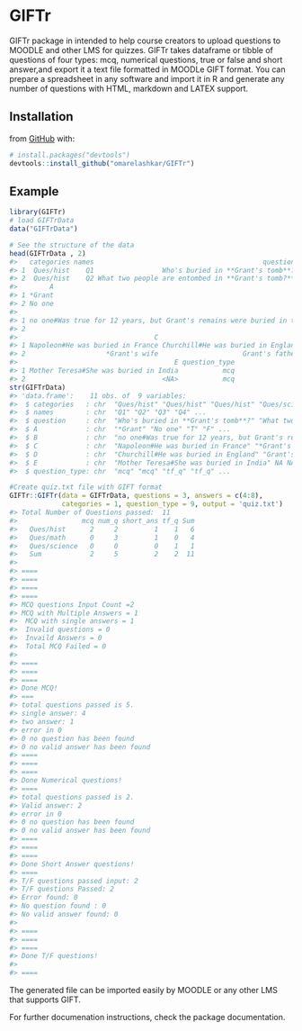 
<!-- README.md is generated from README.Rmd. Please edit that file -->

# GIFTr

<!-- badges: start -->

<!-- badges: end -->

GIFTr package in intended to help course creators to upload questions to
MOODLE and other LMS for quizzes. GIFTr takes dataframe or tibble of
questions of four types: mcq, numerical questions, true or false and
short answer,and export it a text file formatted in MOODLe GIFT format.
You can prepare a spreadsheet in any software and import it in R and
generate any number of questions with HTML, markdown and LATEX support.

## Installation

from [GitHub](https://github.com/) with:

``` r
# install.packages("devtools")
devtools::install_github("omarelashkar/GIFTr")
```

## Example

``` r
library(GIFTr)
# load GIFTrData
data("GIFTrData")

# See the structure of the data
head(GIFTrData , 2)
#>   categories names                                          question
#> 1  Ques/hist    Q1                 Who's buried in **Grant's tomb**?
#> 2  Ques/hist    Q2 What two people are entombed in **Grant's tomb?**
#>        A
#> 1 *Grant
#> 2 No one
#>                                                                                   B
#> 1 no one#Was true for 12 years, but Grant's remains were buried in the tomb in 1897
#> 2                                                                            *Grant
#>                                  C                                  D
#> 1 Napoleon#He was buried in France Churchill#He was buried in England
#> 2                    *Grant's wife                     Grant's father
#>                                       E question_type
#> 1 Mother Teresa#She was buried in India           mcq
#> 2                                  <NA>           mcq
str(GIFTrData)
#> 'data.frame':    11 obs. of  9 variables:
#>  $ categories   : chr  "Ques/hist" "Ques/hist" "Ques/hist" "Ques/science" ...
#>  $ names        : chr  "Q1" "Q2" "Q3" "Q4" ...
#>  $ question     : chr  "Who's buried in **Grant's tomb**?" "What two people are entombed in **Grant's tomb?**" "Grant was buried in a tomb in New York City" "The sun rises in the West." ...
#>  $ A            : chr  "*Grant" "No one" "T" "F" ...
#>  $ B            : chr  "no one#Was true for 12 years, but Grant's remains were buried in the tomb in 1897" "*Grant" NA NA ...
#>  $ C            : chr  "Napoleon#He was buried in France" "*Grant's wife" NA NA ...
#>  $ D            : chr  "Churchill#He was buried in England" "Grant's father" NA NA ...
#>  $ E            : chr  "Mother Teresa#She was buried in India" NA NA NA ...
#>  $ question_type: chr  "mcq" "mcq" "tf_q" "tf_q" ...

#Create quiz.txt file with GIFT format 
GIFTr::GIFTr(data = GIFTrData, questions = 3, answers = c(4:8), 
             categories = 1, question_type = 9, output = 'quiz.txt')
#> Total Number of Questions passed:  11              
#>                mcq num_q short_ans tf_q Sum
#>   Ques/hist      2     2         1    1   6
#>   Ques/math      0     3         1    0   4
#>   Ques/science   0     0         0    1   1
#>   Sum            2     5         2    2  11
#> 
#> ==== 
#> ==== 
#> ==== 
#> ====
#> MCQ questions Input Count =2
#> MCQ with Multiple Answers = 1
#>  MCQ with single answers = 1
#>  Invalid questions = 0
#>  Invaild Answers = 0
#>  Total MCQ Failed = 0
#> 
#> ==== 
#> ==== 
#> ==== 
#> Done MCQ! 
#> ===
#> total questions passed is 5. 
#> single answer: 4 
#> two answer: 1 
#> error in 0 
#> 0 no question has been found 
#> 0 no valid answer has been found
#> ==== 
#> ==== 
#> ==== 
#> Done Numerical questions! 
#> ====
#> total questions passed is 2. 
#> Valid answer: 2 
#> error in 0 
#> 0 no question has been found 
#> 0 no valid answer has been found
#> ==== 
#> ==== 
#> ==== 
#> Done Short Answer questions! 
#> ====
#> T/F questions passed input: 2 
#> T/F questions Passed: 2 
#> Error found: 0 
#> No question found : 0 
#> No valid answer found: 0
#> 
#> ==== 
#> ==== 
#> ==== 
#> Done T/F questions!
#>  
#> ====
```

The generated file can be imported easily by MOODLE or any other LMS
that supports GIFT.

For further documenation instructions, check the package documentation.
